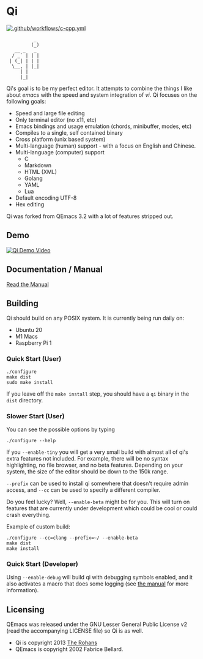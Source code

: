 # Qi

[![.github/workflows/c-cpp.yml](https://github.com/TheRohans/qi/actions/workflows/c-cpp.yml/badge.svg)](https://github.com/TheRohans/qi/actions/workflows/c-cpp.yml)

```
          _ 
         (_)
   __ _   _ 
  / _` | | |
 | (_| | | |
  \__, | |_|
     | |    
     |_|    

```

Qi's goal is to be my perfect editor. It attempts to combine the things I
like about _emacs_ with the speed and system integration of _vi_. Qi focuses
on the following goals:

- Speed and large file editing
- Only terminal editor (no x11, etc)
- Emacs bindings and usage emulation (chords, minibuffer, modes, etc)
- Compiles to a single, self contained binary
- Cross platform (unix based system)
- Multi-language (human) support - with a focus on English and Chinese.
- Multi-language (computer) support
	- C
	- Markdown
	- HTML (XML)
	- Golang
	- YAML
	- Lua
- Default encoding UTF-8
- Hex editing

Qi was forked from QEmacs 3.2 with a lot of features stripped out.


## Demo

[![Qi Demo Video](https://img.youtube.com/vi/Gap4lMlfPBM/0.jpg)](https://www.youtube.com/watch?v=Gap4lMlfPBM)

## Documentation / Manual

[Read the Manual](doc/manual.md)

## Building

Qi should build on any POSIX system. It is currently being run daily on:
- Ubuntu 20
- M1 Macs
- Raspberry Pi 1

### Quick Start (User)

```shell
./configure
make dist
sudo make install
```

If you leave off the `make install` step, you should have a `qi` binary in the `dist` directory.

### Slower Start (User)

You can see the possible options by typing 

```shell
./configure --help
```

If you `--enable-tiny` you will get a very small build with almost all of qi's extra features not included. For example, there will be no syntax highlighting, no file browser, and no beta features. Depending on your system, the size of the editor should be down to the 150k range.

`--prefix` can be used to install qi somewhere that doesn't require admin access, and `--cc` can be used to specify a different compiler.

Do you feel lucky? Well, `--enable-beta` might be for you. This will turn on features that are currently under development which could be cool or could crash everything.

Example of custom build:

```shell
./configure --cc=clang --prefix=~/ --enable-beta
make dist
make install
```

### Quick Start (Developer)

Using `--enable-debug` will build qi with debugging symbols enabled, and it also activates a macro that does some logging (see [the manual](doc/manual.md#developers-guide) for more information).

## Licensing

QEmacs was released under the GNU Lesser General Public License v2 (read the
accompanying LICENSE file) so Qi is as well.

- Qi is copyright 2013 [The Rohans][rohans]
- QEmacs is copyright 2002 Fabrice Bellard.

[qi]: http://en.wikipedia.org/wiki/Qi
[rohans]: http://therohans.com

